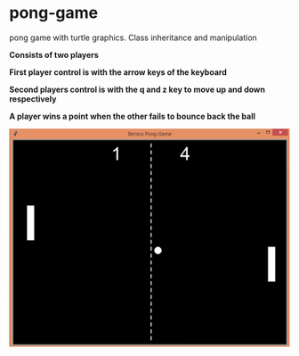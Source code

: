 # pong-game
pong game with turtle graphics. Class inheritance and manipulation

<b /> Consists of two players

<b /> First player control is with the arrow keys of the keyboard

<b /> Second players control is with the q and z key to move up and down respectively

<b /> A player wins a point when the other fails to bounce back the ball

![](pong.gif)
